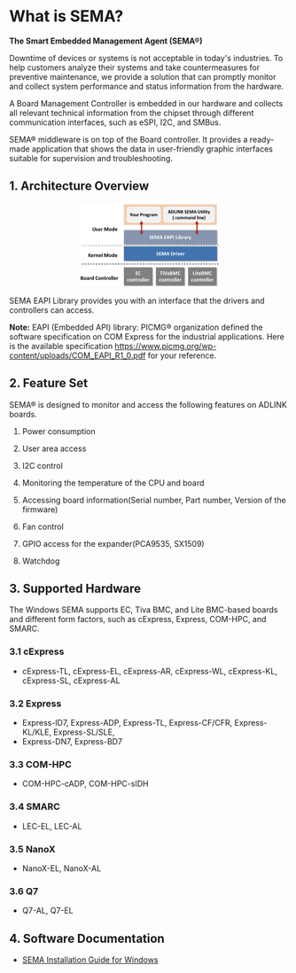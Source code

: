 

# What is SEMA?

**The Smart Embedded Management Agent (SEMA®)**

Downtime of devices or systems is not acceptable in today's industries. To help customers analyze their systems and take countermeasures for preventive maintenance, we provide a solution that can promptly monitor and collect system performance and status information from the hardware.

A Board Management Controller is embedded in our hardware and collects all relevant technical information from the chipset through different communication interfaces, such as eSPI, I2C, and SMBus.

SEMA® middleware is on top of the Board controller. It provides a ready-made application that shows the data in user-friendly graphic interfaces suitable for supervision and troubleshooting.

## 1. Architecture Overview

<p align="center">
<img src="readme.assets/picture1.png" width="50%"/>
</p>


SEMA EAPI Library provides you with an interface that the drivers and controllers can access.

**Note:** EAPI (Embedded API) library: PICMG® organization defined the software specification on COM Express for the industrial applications. Here is the available specification https://www.picmg.org/wp-content/uploads/COM_EAPI_R1_0.pdf for your reference.

## 2. Feature Set

SEMA® is designed to monitor and access the following features on ADLINK boards.

1) Power consumption
2) User area access
3) I2C control
4) Monitoring the temperature of the CPU and board
5) Accessing board information(Serial number, Part number, Version of the firmware)
6) Fan control

7) GPIO access for the expander(PCA9535, SX1509)

8) Watchdog

## 3. Supported Hardware

The Windows SEMA supports EC, Tiva BMC, and Lite BMC-based boards and different form factors, such as cExpress, Express, COM-HPC, and SMARC.

### 3.1 cExpress

* cExpress-TL, cExpress-EL, cExpress-AR, cExpress-WL, cExpress-KL, cExpress-SL, cExpress-AL

### 3.2 Express

* Express-ID7, Express-ADP, Express-TL, Express-CF/CFR, Express-KL/KLE, Express-SL/SLE, 
* Express-DN7, Express-BD7

### 3.3 COM-HPC

* COM-HPC-cADP, COM-HPC-sIDH

### 3.4 SMARC

* LEC-EL, LEC-AL

### 3.5 NanoX

* NanoX-EL, NanoX-AL

### 3.6 Q7

* Q7-AL, Q7-EL



## 4. Software Documentation

* [SEMA Installation Guide for Windows](https://github.com/ADLINK/sema-windows/wiki)

   
